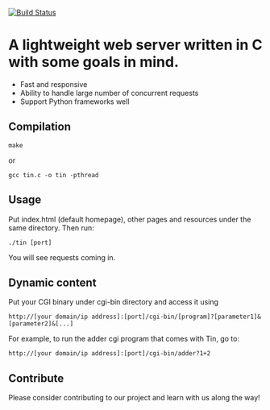 [![Build Status](https://travis-ci.org/kevinlmh/Tin-web-server.svg?branch=master)](https://travis-ci.org/kevinlmh/Tin-web-server)

# A lightweight web server written in C with some goals in mind.
* Fast and responsive
* Ability to handle large number of concurrent requests
* Support Python frameworks well

## Compilation
```
make
```
or
```
gcc tin.c -o tin -pthread
```

## Usage
Put index.html (default homepage), other pages and resources under the same directory. Then run:
```
./tin [port]
```
You will see requests coming in.

## Dynamic content
Put your CGI binary under cgi-bin directory and access it using
```
http://[your domain/ip address]:[port]/cgi-bin/[program]?[parameter1]&[parameter2]&[...]
```
For example, to run the adder cgi program that comes with Tin, go to:
```
http://[your domain/ip address]:[port]/cgi-bin/adder?1+2
```

## Contribute
Please consider contributing to our project and learn with us along the way!

